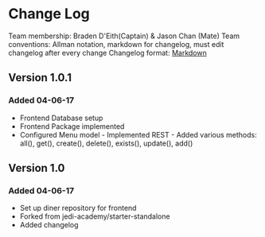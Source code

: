 # Change Log #

Team membership:  Braden D'Eith(Captain) & Jason Chan  (Mate)
Team conventions: Allman notation, markdown for changelog, must edit changelog after every change
Changelog format: [Markdown](https://github.com/adam-p/markdown-here/wiki/Markdown-Cheatsheet) 

## Version 1.0.1 ##

### Added 04-06-17 ###
-  Frontend Database setup
-  Frontend Package implemented
-  Configured Menu model
       -  Implemented REST
       -  Added various methods: all(), get(), create(), delete(), exists(), update(), add()

## Version 1.0 ##

### Added 04-06-17 ###
-  Set up diner repository for frontend
-  Forked from jedi-academy/starter-standalone
-  Added changelog


